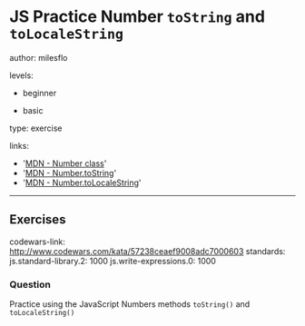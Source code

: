 # JS Practice Number `toString` and `toLocaleString`
author: milesflo

levels:

  - beginner

  - basic

type: exercise

links:

  - '[MDN - Number class](https://developer.mozilla.org/en-US/docs/Web/JavaScript/Reference/Global_Objects/Number)'
  - '[MDN - Number.toString](https://developer.mozilla.org/en-US/docs/Web/JavaScript/Reference/Global_Objects/Number/toString)'
  - '[MDN - Number.toLocaleString](https://developer.mozilla.org/en-US/docs/Web/JavaScript/Reference/Global_Objects/Number/toLocaleString)'

---
## Exercises
codewars-link: http://www.codewars.com/kata/57238ceaef9008adc7000603
standards:
  js.standard-library.2: 1000
  js.write-expressions.0: 1000
### Question
Practice using the JavaScript Numbers methods `toString()` and `toLocaleString()`